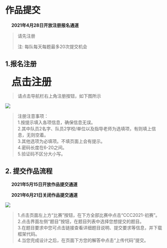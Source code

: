 
# 作品提交

&nbsp;&nbsp;&nbsp;&nbsp;&nbsp;**2021年4月28日开放注册报名通道**
>请先注册
>
>注: 每队每天每题最多20次提交机会

## 1.报名注册

&nbsp;&nbsp;&nbsp;&nbsp;&nbsp;<a href="http://ccc2021.rieslab.cn:8008/"><font size="6" ><strong>点击注册</strong></font></a>
<br>
>请点击导航栏右上角注册按钮，如下图所示
>
>
>
![](./images/up.png)
>
>
>
>注册注意事项：<br>
>1.按提示填入各项信息，确保信息无误。<br>
>2.其中队员2名字、队员2学校/单位以及指导老师为选填项，有则填上信息，无则空着。<br>
>3.其他选项为必填项。不填页面上会有提示。<br>
>4.密码长度在6-20之间。<br>
>5.验证码不区分大小写。<br>

## 2. 提交作品流程

<!--## 作品提交的入口如下：-->

&nbsp;&nbsp;&nbsp;&nbsp;&nbsp;**2021年5月15日开放作品提交通道**

&nbsp;&nbsp;&nbsp;&nbsp;&nbsp;**2021年6月21日关闭作品提交通道**

>
>
>
![](./images/up1.png)
>
>
>

>1.点击页面左上方“比赛”按钮，在下方全部比赛中点击“CCC2021-初赛”。<br>
>2.点击界面左侧“题目”按钮，在题目列表中选择您想提交的题目。<br>
>3.在题目要求中您可点击链接查看详细题目说明、提交要求等信息，并下载框架代码。<br>
>4.当您完成设计之后，在页面下方您的解答中点击“上传代码”提交。<br>

<!--[http://ccc2021.rieslab.cn:8008/](http://ccc2021.rieslab.cn:8008/)-->
